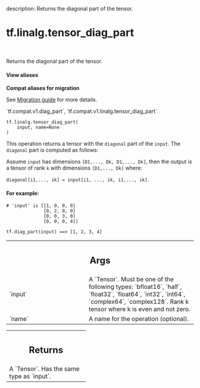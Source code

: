 description: Returns the diagonal part of the tensor.

<div itemscope itemtype="http://developers.google.com/ReferenceObject">
<meta itemprop="name" content="tf.linalg.tensor_diag_part" />
<meta itemprop="path" content="Stable" />
</div>

# tf.linalg.tensor_diag_part

<!-- Insert buttons and diff -->

<table class="tfo-notebook-buttons tfo-api nocontent" align="left">

</table>



Returns the diagonal part of the tensor.

<section class="expandable">
  <h4 class="showalways">View aliases</h4>
  <p>
<b>Compat aliases for migration</b>
<p>See
<a href="https://www.tensorflow.org/guide/migrate">Migration guide</a> for
more details.</p>
<p>`tf.compat.v1.diag_part`, `tf.compat.v1.linalg.tensor_diag_part`</p>
</p>
</section>

<pre class="devsite-click-to-copy prettyprint lang-py tfo-signature-link">
<code>tf.linalg.tensor_diag_part(
    input, name=None
)
</code></pre>



<!-- Placeholder for "Used in" -->

This operation returns a tensor with the `diagonal` part
of the `input`. The `diagonal` part is computed as follows:

Assume `input` has dimensions `[D1,..., Dk, D1,..., Dk]`, then the output is a
tensor of rank `k` with dimensions `[D1,..., Dk]` where:

`diagonal[i1,..., ik] = input[i1, ..., ik, i1,..., ik]`.

#### For example:



```
# 'input' is [[1, 0, 0, 0]
              [0, 2, 0, 0]
              [0, 0, 3, 0]
              [0, 0, 0, 4]]

tf.diag_part(input) ==> [1, 2, 3, 4]
```

<!-- Tabular view -->
 <table class="responsive fixed orange">
<colgroup><col width="214px"><col></colgroup>
<tr><th colspan="2"><h2 class="add-link">Args</h2></th></tr>

<tr>
<td>
`input`
</td>
<td>
A `Tensor`. Must be one of the following types: `bfloat16`, `half`, `float32`, `float64`, `int32`, `int64`, `complex64`, `complex128`.
Rank k tensor where k is even and not zero.
</td>
</tr><tr>
<td>
`name`
</td>
<td>
A name for the operation (optional).
</td>
</tr>
</table>



<!-- Tabular view -->
 <table class="responsive fixed orange">
<colgroup><col width="214px"><col></colgroup>
<tr><th colspan="2"><h2 class="add-link">Returns</h2></th></tr>
<tr class="alt">
<td colspan="2">
A `Tensor`. Has the same type as `input`.
</td>
</tr>

</table>

